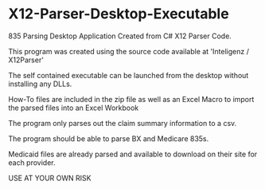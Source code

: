 # X12-Parser-Desktop-Executable
835 Parsing Desktop Application Created from C# X12 Parser Code.

This program was created using the source code available at  'Inteligenz /
X12Parser'

The self contained executable can be launched from the desktop without installing any DLLs. 

How-To files are included in the zip file as well as an Excel Macro to import the parsed files into an Excel Workbook

The program only parses out the claim summary information to a csv.

The program should be able to parse BX and Medicare 835s.

Medicaid files are already parsed and available to download on their site for each provider. 

USE AT YOUR OWN RISK

